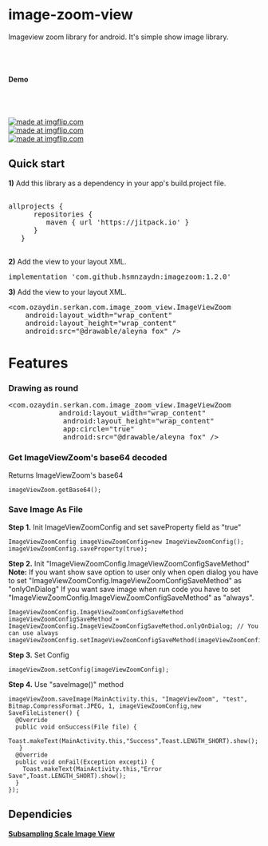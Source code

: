 
# image-zoom-view  
Imageview zoom library for android. It's simple show image library.  
</br>  
</br>  
<b>Demo</b>  
</br>  
</br>  
 <a href="https://imgflip.com/gif/2falhe"><img src="https://i.imgflip.com/2falhe.gif" title="made at imgflip.com"/></a>  
<a href="https://imgflip.com/gif/2g4o4b"><img src="https://i.imgflip.com/2g4o4b.gif" title="made at imgflip.com"/></a>  
<a href="https://imgflip.com/gif/2g4o6v"><img src="https://i.imgflip.com/2g4o6v.gif" title="made at imgflip.com"/></a>  
<h2>Quick start</h2>  
<pr>  
<b>1)</b> Add this library as a dependency in your app's build.project file.  
  
<pre>  
allprojects {  
      repositories {  
         maven { url 'https://jitpack.io' }  
      }  
   }  
  </pre>  
  
<b>2)</b> Add the view to your layout XML.  
<pre>implementation 'com.github.hsmnzaydn:imagezoom:1.2.0'</pre>  
  
<b>3)</b> Add the view to your layout XML.  
<pre>&lt;com.ozaydin.serkan.com.image_zoom_view.ImageViewZoom  
    android:layout_width="wrap_content"  
    android:layout_height="wrap_content"  
    android:src="@drawable/aleyna_fox" /&gt;</pre>  
      
<h1>Features</h1>  
<pr>  
      <h3>Drawing as round</h3>
       <pre>&lt;com.ozaydin.serkan.com.image_zoom_view.ImageViewZoom  
            android:layout_width="wrap_content"  
             android:layout_height="wrap_content"  
             app:circle="true"  
             android:src="@drawable/aleyna_fox" /&gt;</pre> 
              
   <h3>Get ImageViewZoom's base64 decoded</h3>
       Returns ImageViewZoom's base64   
   
    imageViewZoom.getBase64();  

          
       
<h3>Save Image As File</h3>
       

 **Step 1.** Init ImageViewZoomConfig and set saveProperty field as "true"
  

    ImageViewZoomConfig imageViewZoomConfig=new ImageViewZoomConfig();  
    imageViewZoomConfig.saveProperty(true);
**Step 2.** Init "ImageViewZoomConfig.ImageViewZoomConfigSaveMethod" 
      **Note:** If you want show save option to user only when open dialog you have to set "ImageViewZoomConfig.ImageViewZoomConfigSaveMethod" as "onlyOnDialog"
      If you want save image when run code you have to set "ImageViewZoomConfig.ImageViewZoomConfigSaveMethod" as "always".
      
		
    ImageViewZoomConfig.ImageViewZoomConfigSaveMethod imageViewZoomConfigSaveMethod = ImageViewZoomConfig.ImageViewZoomConfigSaveMethod.onlyOnDialog; // You can use always
    imageViewZoomConfig.setImageViewZoomConfigSaveMethod(imageViewZoomConfigSaveMethod);

**Step 3.** Set Config

    imageViewZoom.setConfig(imageViewZoomConfig);
    
**Step 4.** Use "saveImage()" method

    imageViewZoom.saveImage(MainActivity.this, "ImageViewZoom", "test", Bitmap.CompressFormat.JPEG, 1, imageViewZoomConfig,new SaveFileListener() {  
      @Override   
      public void onSuccess(File file) {  
         Toast.makeText(MainActivity.this,"Success",Toast.LENGTH_SHORT).show();
       }     
      @Override  
      public void onFail(Exception excepti) {  
        Toast.makeText(MainActivity.this,"Error Save",Toast.LENGTH_SHORT).show();  
      }  
    });
       
         
 <h2> Dependicies </h2> <pr> <a href="https://github.com/davemorrissey/subsampling-scale-image-view"><b>Subsampling Scale Image View</b></a>